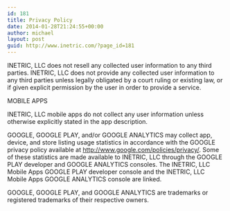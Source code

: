 ```yaml
---
id: 181
title: Privacy Policy
date: 2014-01-28T21:24:55+00:00
author: michael
layout: post
guid: http://www.inetric.com/?page_id=181
---
```

<p id="top" />
INETRIC, LLC does not resell any collected user information to any third parties. INETRIC, LLC does not provide any collected user information to any third parties unless legally obligated by a court ruling or existing law, or if given explicit permission by the user in order to provide a service.

MOBILE APPS

INETRIC, LLC mobile apps do not collect any user information unless otherwise explicitly stated in the app description.

GOOGLE, GOOGLE PLAY, and/or GOOGLE ANALYTICS may collect app, device, and store listing usage statistics in accordance with the GOOGLE privacy policy available at <http://www.google.com/policies/privacy/>. Some of these statistics are made available to INETRIC, LLC through the GOOGLE PLAY developer and GOOGLE ANALYTICS consoles. The INETRIC, LLC Mobile Apps GOOGLE PLAY developer console and the INETRIC, LLC Mobile Apps GOOGLE ANALYTICS console are linked.

GOOGLE, GOOGLE PLAY, and GOOGLE ANALYTICS are trademarks or registered trademarks of their respective owners.
